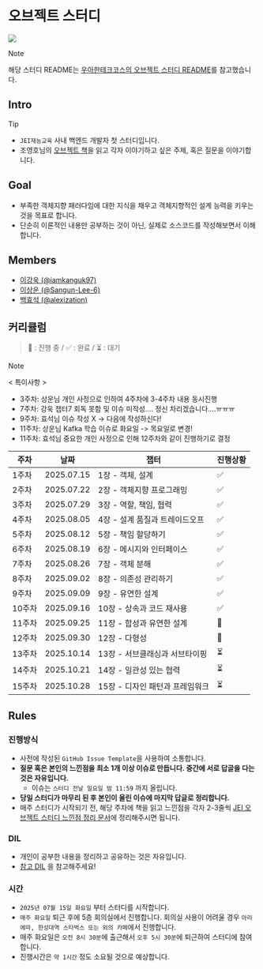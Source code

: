 # 오브젝트 스터디

<img src="https://encrypted-tbn0.gstatic.com/images?q=tbn:ANd9GcTeFVsxs5AIWiZNncKeuw6ONhHVfAxc3RNtKQ&s" />

> [!NOTE]
>
> 해당 스터디 README는 [우아한테크코스의 오브젝트 스터디 README](https://github.com/woowacourse-study/2022-object-study)를 참고했습니다.

## Intro

> [!TIP]
>
> -   `JEI재능교육` 사내 백엔드 개발자 첫 스터디입니다.
> -   조영호님의 [오브젝트 책](https://product.kyobobook.co.kr/detail/S000001766367)을 읽고 각자 이야기하고 싶은 주제, 혹은 질문을 이야기합니다.

## Goal

-   부족한 객체지향 패러다임에 대한 지식을 채우고 객체지향적인 설계 능력을 키우는 것을 목표로 합니다.
-   단순히 이론적인 내용만 공부하는 것이 아닌, 실제로 소스코드를 작성해보면서 이해합니다.

## Members

-   [이강욱 (@iamkanguk97)](https://github.com/iamkanguk97)
-   [이상운 (@Sangun-Lee-6)](https://github.com/Sangun-Lee-6)
-   [백효석 (@alexization)](https://github.com/alexization)

## 커리큘럼

> 🔄 : 진행 중 / ✅ : 완료 / ⏳ : 대기

> [!NOTE]
>
> < 특이사항 >
> - 3주차: 상운님 개인 사정으로 인하여 4주차에 3-4주차 내용 동시진행
> - 7주차: 강욱 챕터7 회독 못함 및 이슈 미작성.... 정신 차리겠습니다....ㅠㅠㅠ
> - 9주차: 효석님 이슈 작성 X -> 다음에 작성하신다!
> - 11주차: 상운님 Kafka 학습 이슈로 화요일 -> 목요일로 변경!
> - 11주차: 효석님 중요한 개인 사정으로 인해 12주차와 같이 진행하기로 결정

| 주차   | 날짜       | 챕터                            | 진행상황 |
| ------ | ---------- | ------------------------------- | -------- |
| 1주차  | 2025.07.15 | 1장 - 객체, 설계                | ✅       |
| 2주차  | 2025.07.22 | 2장 - 객체지향 프로그래밍       | ✅       |
| 3주차  | 2025.07.29 | 3장 - 역할, 책임, 협력          | ✅       |
| 4주차  | 2025.08.05 | 4장 - 설계 품질과 트레이드오프  | ✅       |
| 5주차  | 2025.08.12 | 5장 - 책임 할당하기             | ✅       |
| 6주차  | 2025.08.19 | 6장 - 메시지와 인터페이스       | ✅       |
| 7주차  | 2025.08.26 | 7장 - 객체 분해                 | ✅       |
| 8주차  | 2025.09.02 | 8장 - 의존성 관리하기           | ✅       |
| 9주차  | 2025.09.09 | 9장 - 유연한 설계               | ✅       |
| 10주차 | 2025.09.16 | 10장 - 상속과 코드 재사용       | ✅       |
| 11주차 | 2025.09.25 | 11장 - 합성과 유연한 설계       | 🔄       |
| 12주차 | 2025.09.30 | 12장 - 다형성                   | 🔄       |
| 13주차 | 2025.10.14 | 13장 - 서브클래싱과 서브타이핑  | ⏳       |
| 14주차 | 2025.10.21 | 14장 - 일관성 있는 협력         | ⏳       |
| 15주차 | 2025.10.28 | 15장 - 디자인 패턴과 프레임워크 | ⏳       |

## Rules

### 진행방식

-   사전에 작성된 `GitHub Issue Template`을 사용하여 소통합니다.
-   **질문 혹은 본인의 느낀점을 최소 1개 이상 이슈로 만듭니다. 중간에 서로 답글을 다는 것은 자유입니다.**
    -   이슈는 `스터디 전날 일요일 밤 11:59` 까지 올립니다.
-   **당일 스터디가 마무리 된 후 본인이 올린 이슈에 마지막 답글로 정리합니다.**
-   매주 스터디가 시작되기 전, 해당 주차에 책을 읽고 느낀점을 각자 2-3줄씩 [JEI 오브젝트 스터디 느낀점 정리 문서](https://docs.google.com/spreadsheets/d/1TgN4iOMN0CYHURQeRrauwR4EOPZoGwWU5GhPZaWsT38/edit?gid=0#gid=0)에 정리해주시면 됩니다.

### DIL

- 개인이 공부한 내용을 정리하고 공유하는 것은 자유입니다.
- [참고 DIL](https://github.com/iamkanguk97/DIL/tree/main/OOP/%EC%98%A4%EB%B8%8C%EC%A0%9D%ED%8A%B8) 을 참고해주세요!

### 시간

-   `2025년 07월 15일 화요일` 부터 스터디를 시작합니다.
-   `매주 화요일` 퇴근 후에 5층 회의실에서 진행합니다. 회의실 사용이 어려울 경우 `아리에따, 한성대역 스타벅스 또는 외의 카페`에서 진행합니다.
-   매주 화요일은 `오전 8시 30분`에 출근해서 `오후 5시 30분`에 퇴근하여 스터디에 참여합니다.
-   진행시간은 `약 1시간` 정도 소요될 것으로 예상합니다.
